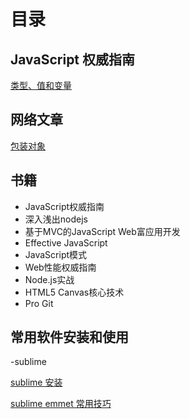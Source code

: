 
# 目录

## JavaScript 权威指南

[类型、值和变量](https://github.com/ArcherGrey/study/blob/master/JavaScript/%E7%B1%BB%E5%9E%8B%E3%80%81%E5%80%BC%E5%92%8C%E5%8F%98%E9%87%8F.md)


## 网络文章

[包装对象](https://github.com/ArcherGrey/study/blob/master/JavaScript/%E5%8C%85%E8%A3%85%E5%AF%B9%E8%B1%A1.md)

## 书籍

- JavaScript权威指南
- 深入浅出nodejs
- 基于MVC的JavaScript Web富应用开发
- Effective JavaScript
- JavaScript模式
- Web性能权威指南
- Node.js实战
- HTML5 Canvas核心技术
- Pro Git


## 常用软件安装和使用
-sublime

[sublime 安装](https://github.com/ArcherGrey/study/blob/master/JavaScript/sublime/%E5%AE%89%E8%A3%85.md)

[sublime emmet 常用技巧](https://github.com/ArcherGrey/study/blob/master/JavaScript/sublime/%E5%B8%B8%E7%94%A8%E6%8A%80%E5%B7%A7.md)
